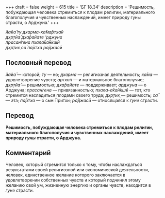 +++
draft = false
weight = 615
title = 'БГ 18.34'
description = 'Решимость, побуждающая человека стремиться к плодам религии, материального благополучия и чувственных наслаждений, имеет природу гуны страсти, о Арджуна.'
+++

_йайа̄ ту дхарма-ка̄ма̄ртха̄н  
дхр̣тйа̄ дха̄райате ’рджуна  
прасан̇гена пхала̄ка̄н̇кшӣ  
дхр̣тих̣ са̄ па̄ртха ра̄джасӣ_

## Пословный перевод

_йайа̄_ — которой; _ту_ — но; _дхарма_ — религиозная деятельность; _ка̄ма_ — удовлетворение чувств; _артха̄н_ — и материальное благополучие; _дхр̣тйа̄_ — решимостью; _дха̄райате_ — поддерживает; _арджуна_ — о Арджуна; _прасан̇гена_ — привязанностью; _пхала_\-_а̄ка̄н̇кшӣ_ — тот, кто стремится насладиться плодами своего труда; _дхр̣тих̣_ — решимость; _са̄_ — эта; _па̄ртха_ — о сын Притхи; _ра̄джасӣ_ — относящаяся к _гуне_ страсти.

## Перевод

**Решимость, побуждающая человека стремиться к плодам религии, материального благополучия и чувственных наслаждений, имеет природу _гуны_ страсти, о Арджуна.**

## Комментарий

Человек, который стремится только к тому, чтобы наслаждаться результатами своей религиозной или экономической деятельности, человек, единственное желание которого заключается в удовлетворении собственных чувств и который подчинил этому желанию свой ум, жизненную энергию и органы чувств, находится в _гуне_ страсти.
